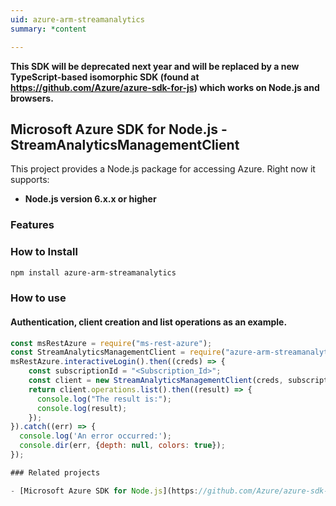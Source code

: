 ```yaml
---
uid: azure-arm-streamanalytics
summary: *content

---
```

**This SDK will be deprecated next year and will be replaced by a new TypeScript-based isomorphic SDK (found at https://github.com/Azure/azure-sdk-for-js) which works on Node.js and browsers.**
## Microsoft Azure SDK for Node.js - StreamAnalyticsManagementClient
This project provides a Node.js package for accessing Azure. Right now it supports:
- **Node.js version 6.x.x or higher**

### Features


### How to Install

```bash
npm install azure-arm-streamanalytics
```

### How to use

#### Authentication, client creation and list operations as an example.

```javascript
const msRestAzure = require("ms-rest-azure");
const StreamAnalyticsManagementClient = require("azure-arm-streamanalytics");
msRestAzure.interactiveLogin().then((creds) => {
    const subscriptionId = "<Subscription_Id>";
    const client = new StreamAnalyticsManagementClient(creds, subscriptionId);
    return client.operations.list().then((result) => {
      console.log("The result is:");
      console.log(result);
    });
}).catch((err) => {
  console.log('An error occurred:');
  console.dir(err, {depth: null, colors: true});
});

### Related projects

- [Microsoft Azure SDK for Node.js](https://github.com/Azure/azure-sdk-for-node)
